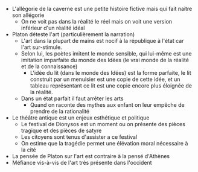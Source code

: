 - L'allégorie de la caverne est une petite histoire fictive mais qui fait naitre son allégorie
	- On ne voit pas dans la réalité le réel mais on voit une version inférieur d'un réalité idéal
- Platon déteste l'art (particulièrement la narration)
	- L'art dans la plupart de mains est nocif à la république à l'état car l'art sur-stimule.
	- Selon lui, les poètes imitent le monde sensible, qui lui-même est une imitation imparfaite du monde des Idées (le vrai monde de la réalité et de la connaissance)
		- L'idée du lit (dans le monde des Idées) est la forme parfaite, le lit construit par un menuisier est une copie de cette idée, et un tableau représentant ce lit est une copie encore plus éloignée de la réalité.
	- Dans un état parfait il faut arrêter les arts
		- Quand on raconte des mythes aux enfant on leur empêche de prendre de la rationalité
- Le théâtre antique est un enjeux esthétique et politique
	- Le festival de Dionysos est un moment ou on présente des pièces tragique et des pièces de satyre
	- Les citoyens sont tenus d'assister a ce festival
	- On estime que la tragédie permet une élévation moral nécessaire à la cité
- La pensée de Platon sur l'art est contraire à la pensé d'Athènes
- Méfiance vis-à-vis de l'art très présente dans l'occident